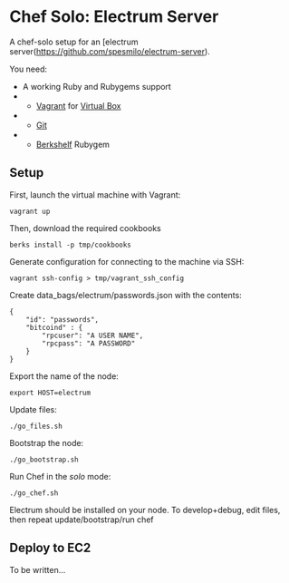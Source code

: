 # Chef Solo: Electrum Server

A chef-solo setup for an [electrum server(https://github.com/spesmilo/electrum-server).

You need:

* A working Ruby and Rubygems support
* * [Vagrant](http://vagrantup.com) for [Virtual Box](https://www.virtualbox.org)
* * [Git](http://git-scm.com)
* * [Berkshelf](http://berkshelf.com) Rubygem

## Setup

First, launch the virtual machine with Vagrant:

    vagrant up

Then, download the required cookbooks

    berks install -p tmp/cookbooks

Generate configuration for connecting to the machine via SSH:

    vagrant ssh-config > tmp/vagrant_ssh_config

Create data_bags/electrum/passwords.json with the contents:

    {
        "id": "passwords",
        "bitcoind" : {
            "rpcuser": "A USER NAME",
            "rpcpass": "A PASSWORD"
        }
    }

Export the name of the node:

    export HOST=electrum

Update files:

    ./go_files.sh

Bootstrap the node:

    ./go_bootstrap.sh

Run Chef in the _solo_ mode:

    ./go_chef.sh

Electrum should be installed on your node. To develop+debug, edit files, then
repeat update/bootstrap/run chef

## Deploy to EC2

To be written...
